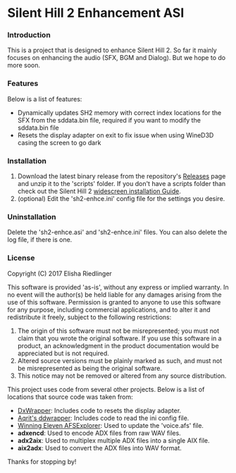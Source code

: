 # Silent Hill 2 Enhancement ASI
### Introduction
This is a project that is designed to enhance Silent Hill 2.  So far it mainly focuses on enhancing the audio (SFX, BGM and Dialog).  But we hope to do more soon.

### Features
Below is a list of features:

 - Dynamically updates SH2 memory with correct index locations for the SFX from the sddata.bin file, required if you want to modify the sddata.bin file
 - Resets the display adapter on exit to fix issue when using WineD3D casing the screen to go dark

### Installation

1. Download the latest binary release from the repository's [Releases](https://github.com/elishacloud/Silent-Hill-2-Enhancements/releases) page and unzip it to the 'scripts' folder.  If you don't have a scripts folder than check out the Silent Hill 2 [widescreen installation Guide](http://widescreenfix.townofsilenthill.com/SH2/).
2. (optional) Edit the 'sh2-enhce.ini' config file for the settings you desire.

### Uninstallation

Delete the 'sh2-enhce.asi' and 'sh2-enhce.ini' files. You can also delete the log file, if there is one.

### License
Copyright (C) 2017 Elisha Riedlinger

This software is provided 'as-is', without any express or implied warranty. In no event will the author(s) be held liable for any damages arising from the use of this software. Permission is granted to anyone to use this software for any purpose, including commercial applications, and to alter it and redistribute it freely, subject to the following restrictions:

1. The origin of this software must not be misrepresented; you must not claim that you wrote the original software. If you use this software in a product, an acknowledgment in the product documentation would be appreciated but is not required.
2. Altered source versions must be plainly marked as such, and must not be misrepresented as being the original software.
3. This notice may not be removed or altered from any source distribution.

This project uses code from several other projects. Below is a list of locations that source code was taken from:

 - [DxWrapper](https://github.com/elishacloud/dxwrapper): Includes code to resets the display adapter.
 - [Aqrit's ddwrapper](http://bitpatch.com/ddwrapper.html): Includes code to read the ini config file.
 - [Winning Eleven AFSExplorer](http://www.theisozone.com/downloads/playstation/tools/afs-explorer-var-37-afsexplorer-v37/): Used to update the 'voice.afs' file.
 - **adxencd**: Used to encode ADX files from raw WAV files.
 - **adx2aix**: Used to multiplex multiple ADX files into a single AIX file.
 - **aix2adx**: Used to convert the ADX files into WAV format.

Thanks for stopping by!